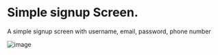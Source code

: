 # Simple signup Screen.

 A simple signup screen with username, email, password, phone number
 
![image](https://github.com/Abigael-Wasabi/signupANDROID/assets/94919325/cc0cd0e1-ead3-4f35-bf3d-926b7055f057)


